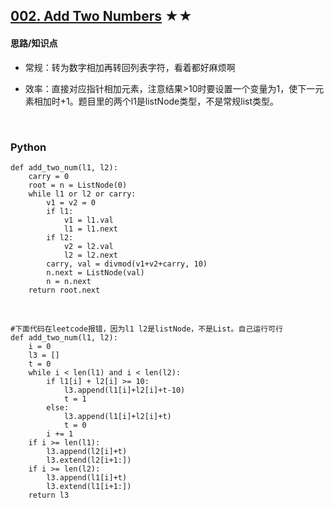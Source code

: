 ## [002. Add Two Numbers][1] ★★
[1]: https://leetcode.com/problems/add-two-numbers/

    
#### 思路/知识点
- 常规：转为数字相加再转回列表字符，看着都好麻烦啊
- 效率：直接对应指针相加元素，注意结果>10时要设置一个变量为1，使下一元素相加时+1。题目里的两个l1是listNode类型，不是常规list类型。

  <br />  
### Python
    def add_two_num(l1, l2):
        carry = 0
        root = n = ListNode(0)
        while l1 or l2 or carry:
            v1 = v2 = 0
            if l1:
                v1 = l1.val
                l1 = l1.next
            if l2:
                v2 = l2.val
                l2 = l2.next
            carry, val = divmod(v1+v2+carry, 10)
            n.next = ListNode(val)
            n = n.next
        return root.next

  <br />  

    #下面代码在leetcode报错，因为l1 l2是listNode，不是List。自己运行可行
    def add_two_num(l1, l2):
        i = 0
        l3 = []
        t = 0
        while i < len(l1) and i < len(l2):
            if l1[i] + l2[i] >= 10:
                l3.append(l1[i]+l2[i]+t-10)
                t = 1
            else:
                l3.append(l1[i]+l2[i]+t)
                t = 0
            i += 1
        if i >= len(l1):
            l3.append(l2[i]+t)
            l3.extend(l2[i+1:])
        if i >= len(l2):
            l3.append(l1[i]+t)
            l3.extend(l1[i+1:])
        return l3

